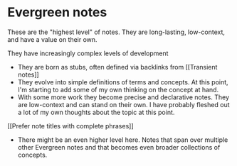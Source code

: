# Evergreen notes
These are the "highest level" of notes. They are long-lasting, low-context, and have a value on their own.

They have increasingly complex levels of development
- They are born as stubs, often defined via backlinks from [[Transient notes]]
- They evolve into simple definitions of terms and concepts. At this point, I'm starting to add some of my own thinking on the concept at hand.
- With some more work they become precise and declarative notes. They are low-context and can stand on their own. I have probably fleshed out a lot of my own thoughts about the topic at this point.

[[Prefer note titles with complete phrases]]
- There might be an even higher level here. Notes that span over multiple other Evergreen notes and that becomes even broader collections of concepts.